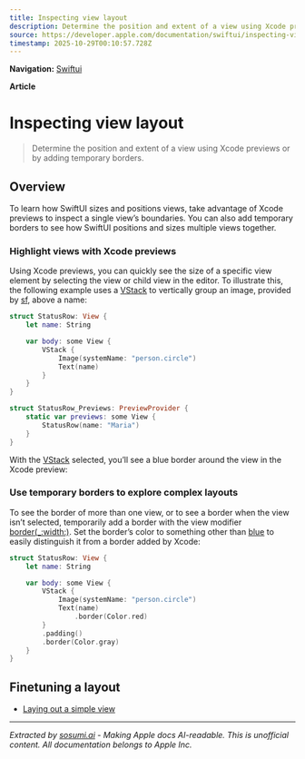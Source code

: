```yaml
---
title: Inspecting view layout
description: Determine the position and extent of a view using Xcode previews or by adding temporary borders.
source: https://developer.apple.com/documentation/swiftui/inspecting-view-layout
timestamp: 2025-10-29T00:10:57.728Z
---
```


**Navigation:** [Swiftui](/documentation/swiftui)

**Article**

# Inspecting view layout

> Determine the position and extent of a view using Xcode previews or by adding temporary borders.

## Overview

To learn how SwiftUI sizes and positions views, take advantage of Xcode previews to inspect a single view’s boundaries. You can also add temporary borders to see how SwiftUI positions and sizes multiple views together.

### Highlight views with Xcode previews

Using Xcode previews, you can quickly see the size of a specific view element by selecting the view or child view in the editor. To illustrate this, the following example uses a [VStack](/documentation/swiftui/vstack) to vertically group an image, provided by [sf](/design/Human-Interface-Guidelines/sf-symbols), above a name:

```swift
struct StatusRow: View {
    let name: String

    var body: some View {
        VStack {
            Image(systemName: "person.circle")
            Text(name)
        }            
    }
}

struct StatusRow_Previews: PreviewProvider {
    static var previews: some View {
        StatusRow(name: "Maria")
    }
}
```

With the [VStack](/documentation/swiftui/vstack) selected, you’ll see a blue border around the view in the Xcode preview:



### Use temporary borders to explore complex layouts

To see the border of more than one view, or to see a border when the view isn’t selected, temporarily add a border with the view modifier [border(_:width:)](/documentation/swiftui/view/border(_:width:)). Set the border’s color to something other than [blue](/documentation/swiftui/shapestyle/blue) to easily distinguish it from a border added by Xcode:

```swift
struct StatusRow: View {
    let name: String

    var body: some View {
        VStack {
            Image(systemName: "person.circle")
            Text(name)
                .border(Color.red)
        }
        .padding()
        .border(Color.gray)
    }
}
```



## Finetuning a layout

- [Laying out a simple view](/documentation/swiftui/laying-out-a-simple-view)

---

*Extracted by [sosumi.ai](https://sosumi.ai) - Making Apple docs AI-readable.*
*This is unofficial content. All documentation belongs to Apple Inc.*
